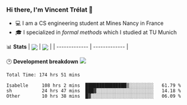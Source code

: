 ### Hi there, I'm Vincent Trélat 👋
 - 💻 I am a CS engineering student at Mines Nancy in France
 - 🎓 I specialized in *formal methods* which I studied at TU Munich

📊 **Stats**
| <img align="center" src="https://readme-stats.clckblog.space/api?username=VTrelat&show_icons=true&include_all_commits=true&theme=tokyonight&hide_border=true" /> | <img align="center" src="https://readme-stats.clckblog.space/api/top-langs/?username=VTrelat&layout=compact&theme=tokyonight&hide_border=true" /> |
| ------------- | ------------- |

🕑 **Development breakdown** ![](https://wakatime.com/badge/user/8d0110fb-6b70-4990-ab86-45c404715c2b.svg)
<!--START_SECTION:waka-->

```text
Total Time: 174 hrs 51 mins

Isabelle     108 hrs 2 mins  ███████████████▒░░░░░░░░░   61.79 %
sh           24 hrs 47 mins  ███▓░░░░░░░░░░░░░░░░░░░░░   14.18 %
Other        10 hrs 38 mins  █▓░░░░░░░░░░░░░░░░░░░░░░░   06.09 %
```

<!--END_SECTION:waka-->
